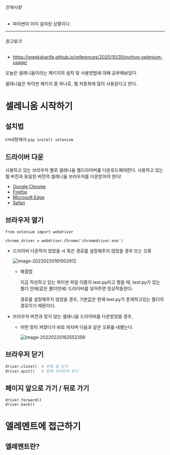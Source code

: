 ###### 전제사항

- 파이썬이 이미 설치된 상황이다.

--------

###### 참고링크

- https://greeksharifa.github.io/references/2020/10/30/python-selenium-usage/



오늘은 셀레니움이라는 패키지의 설치 및 사용방법에 대해 공부해보았다.

셀레니움은 파이썬 패키지 중 하나로, 웹 자동화에 많이 사용된다고 한다.



# 셀레니움 시작하기



## 설치법

cmd창에서 `pip install selenium`



## 드라이버 다운

사용하고 있는 브라우저 별로 셀레니움 웹드라이버를 다운로드해야한다. 사용하고 있는 웹 버전과 동일한 버전의 셀레니움 브라우저를 다운받아야 한다!

- [Google Chrome](https://sites.google.com/a/chromium.org/chromedriver/downloads)
- [Firefox](https://github.com/mozilla/geckodriver/releases)
- [Microsoft Edge](https://developer.microsoft.com/en-us/microsoft-edge/tools/webdriver/)
- [Safari](https://webkit.org/blog/6900/webdriver-support-in-safari-10/)



## 브라우저 열기

```pyth
from selenium import webdriver

chrome_driver = webdriver.Chrome('chromedriver.exe')

```



- 드라이버 다운하지 않았을 시 혹은 경로를 설정해주지 않았을 경우 뜨는 오류

  ![image-20220220161002912](../assets/img/posts/image-20220220161002912.png)

  - 해결법

    지금 작성하고 있는 파이썬 파일 이름이 test.py라고 했을 때, test.py가 있는 폴더 안에(같은 폴더안에) 드라이버를 넣어주면 정상작동한다.

    경로를 설정해주지 않았을 경우, 기본값은 현재 test.py가 존재하고있는 폴더의 경로이기 때문이다.

- 브라우저 버전과 맞지 않는 셀레니움 드라이버를 다운받았을 경우,

  - 어떤 창이 켜졌다가 바로 꺼지며 다음과 같은 오류를 내뱉는다.

    ![image-20220220162552359](../assets/img/posts/image-20220220162552359.png)



## 브라우저 닫기

```python
driver.close()	# 현재 탭 닫기
driver.quit()	# 현재 브라우저 닫기
```



## 페이지 앞으로 가기 / 뒤로 가기

```
driver.forward()
driver.back()
```



# 엘레멘트에 접근하기



## 엘레멘트란?
